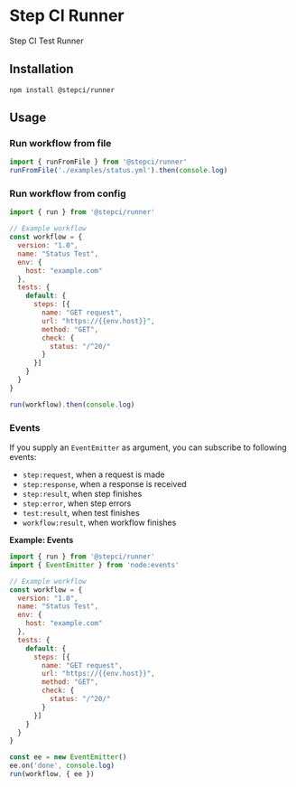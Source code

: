 # Step CI Runner

Step CI Test Runner

## Installation

```
npm install @stepci/runner
```

## Usage

### Run workflow from file

```js
import { runFromFile } from '@stepci/runner'
runFromFile('./examples/status.yml').then(console.log)
```

### Run workflow from config

```js
import { run } from '@stepci/runner'

// Example workflow
const workflow = {
  version: "1.0",
  name: "Status Test",
  env: {
    host: "example.com"
  },
  tests: {
    default: {
      steps: [{
        name: "GET request",
        url: "https://{{env.host}}",
        method: "GET",
        check: {
          status: "/^20/"
        }
      }]
    }
  }
}

run(workflow).then(console.log)
```

### Events

If you supply an `EventEmitter` as argument, you can subscribe to following events:

- `step:request`, when a request is made
- `step:response`, when a response is received
- `step:result`, when step finishes
- `step:error`, when step errors
- `test:result`, when test finishes
- `workflow:result`, when workflow finishes

**Example: Events**

```js
import { run } from '@stepci/runner'
import { EventEmitter } from 'node:events'

// Example workflow
const workflow = {
  version: "1.0",
  name: "Status Test",
  env: {
    host: "example.com"
  },
  tests: {
    default: {
      steps: [{
        name: "GET request",
        url: "https://{{env.host}}",
        method: "GET",
        check: {
          status: "/^20/"
        }
      }]
    }
  }
}

const ee = new EventEmitter()
ee.on('done', console.log)
run(workflow, { ee })
```
